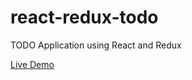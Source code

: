 # react-redux-todo
TODO Application using React and Redux

<a href="https://projects.weather-map.kunjimeena.com">Live Demo</a>
